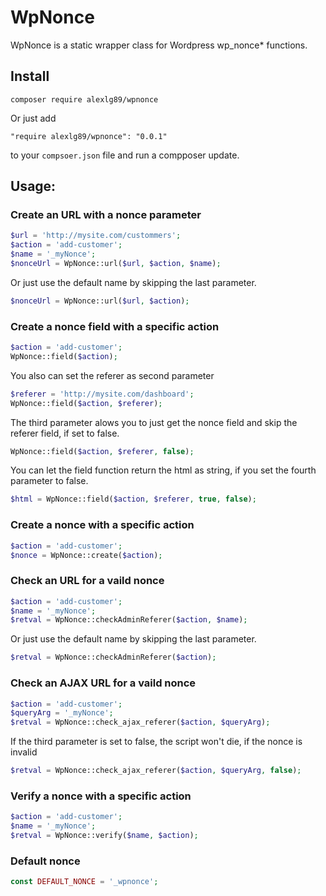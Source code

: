 # WpNonce
WpNonce is a static wrapper class for Wordpress wp_nonce* functions.

## Install

```
composer require alexlg89/wpnonce
```

Or just add

```
"require alexlg89/wpnonce": "0.0.1"
```
to your `compsoer.json` file and run a compposer update.

## Usage:

### Create an URL with a nonce parameter
```php
$url = 'http://mysite.com/custommers';
$action = 'add-customer';
$name = '_myNonce';
$nonceUrl = WpNonce::url($url, $action, $name);
```

Or just use the default name by skipping the last parameter.

```php
$nonceUrl = WpNonce::url($url, $action);
```

### Create a nonce field with a specific action
```php
$action = 'add-customer';
WpNonce::field($action);

```

You also can set the referer as second parameter

```php
$referer = 'http://mysite.com/dashboard';
WpNonce::field($action, $referer);
```

The third parameter alows you to just get the nonce field and skip the referer field, if set to false.

```php
WpNonce::field($action, $referer, false);
```

You can let the field function return the html as string, if  you set the fourth parameter to false.

```php
$html = WpNonce::field($action, $referer, true, false);
```

### Create a nonce with a specific action

```php
$action = 'add-customer';
$nonce = WpNonce::create($action);
```

### Check an URL for a vaild nonce
```php
$action = 'add-customer';
$name = '_myNonce';
$retval = WpNonce::checkAdminReferer($action, $name);
```

Or just use the default name by skipping the last parameter.

```php
$retval = WpNonce::checkAdminReferer($action);
```

### Check an AJAX URL for a vaild nonce
```php
$action = 'add-customer';
$queryArg = '_myNonce';
$retval = WpNonce::check_ajax_referer($action, $queryArg);
```

If the third parameter is set to false, the script won't die, if the nonce is invalid

```php
$retval = WpNonce::check_ajax_referer($action, $queryArg, false);
```

### Verify a nonce with a specific action

```php
$action = 'add-customer';
$name = '_myNonce';
$retval = WpNonce::verify($name, $action);
```

### Default nonce

```php
const DEFAULT_NONCE = '_wpnonce';
```